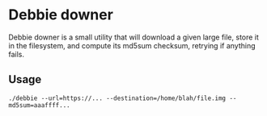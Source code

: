 Debbie downer
=============

Debbie downer is a small utility that will download a given large file, store it in the filesystem, and compute its md5sum checksum, retrying if anything fails.

Usage
-----

```
./debbie --url=https://... --destination=/home/blah/file.img --md5sum=aaaffff...
```
